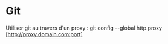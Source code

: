 # Git

Utiliser git au travers d'un proxy :
git config --global http.proxy [http://proxy.domain.com:port]
